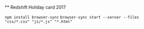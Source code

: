 ** Redshift Holiday card 2017

`npm install browser-sync`
`browser-sync start --server --files "css/*.css" "js/*.js" "*.html"`
